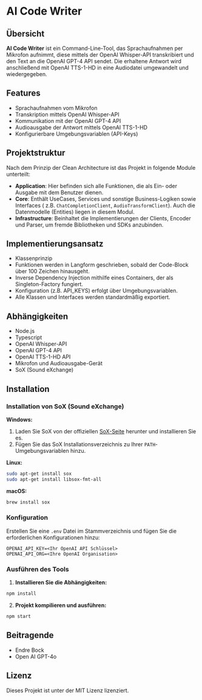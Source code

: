 # AI Code Writer

## Übersicht

**AI Code Writer** ist ein Command-Line-Tool, das Sprachaufnahmen per Mikrofon aufnimmt, diese mittels der OpenAI
Whisper-API transkribiert und den Text an die OpenAI GPT-4 API sendet. Die erhaltene Antwort wird anschließend mit
OpenAI TTS-1-HD in eine Audiodatei umgewandelt und wiedergegeben.

## Features

- Sprachaufnahmen vom Mikrofon
- Transkription mittels OpenAI Whisper-API
- Kommunikation mit der OpenAI GPT-4 API
- Audioausgabe der Antwort mittels OpenAI TTS-1-HD
- Konfigurierbare Umgebungsvariablen (API-Keys)

## Projektstruktur

Nach dem Prinzip der Clean Architecture ist das Projekt in folgende Module unterteilt:

- **Application**: Hier befinden sich alle Funktionen, die als Ein- oder Ausgabe mit dem Benutzer dienen.
- **Core**: Enthält UseCases, Services und sonstige Business-Logiken sowie Interfaces (
  z.B. `ChatCompletionClient`, `AudioTransformClient`). Auch die Datenmodelle (Entities) liegen in diesem Modul.
- **Infrastructure**: Beinhaltet die Implementierungen der Clients, Encoder und Parser, um fremde Bibliotheken und SDKs
  anzubinden.

## Implementierungsansatz

- Klassenprinzip
- Funktionen werden in Langform geschrieben, sobald der Code-Block über 100 Zeichen hinausgeht.
- Inverse Dependency Injection mithilfe eines Containers, der als Singleton-Factory fungiert.
- Konfiguration (z.B. API_KEYS) erfolgt über Umgebungsvariablen.
- Alle Klassen und Interfaces werden standardmäßig exportiert.

## Abhängigkeiten

- Node.js
- Typescript
- OpenAI Whisper-API
- OpenAI GPT-4 API
- OpenAI TTS-1-HD API
- Mikrofon und Audioausgabe-Gerät
- SoX (Sound eXchange)

## Installation

### Installation von SoX (Sound eXchange)

**Windows:**

1. Laden Sie SoX von der offiziellen [SoX-Seite](http://sox.sourceforge.net/) herunter und installieren Sie es.
2. Fügen Sie das SoX Installationsverzeichnis zu Ihrer `PATH`-Umgebungsvariablen hinzu.

**Linux:**

```sh
sudo apt-get install sox
sudo apt-get install libsox-fmt-all
```

**macOS:**

```sh
brew install sox
```

### Konfiguration

Erstellen Sie eine `.env` Datei im Stammverzeichnis und fügen Sie die erforderlichen Konfigurationen hinzu:

```
OPENAI_API_KEY=<Ihr OpenAI API Schlüssel>
OPENAI_API_ORG=<Ihre OpenAI Organisation>
```

### Ausführen des Tools

1. **Installieren Sie die Abhängigkeiten:**

```sh
npm install
```

2. **Projekt kompilieren und ausführen:**

```sh
npm start
```

## Beitragende

- Endre Bock
- Open AI GPT-4o

## Lizenz

Dieses Projekt ist unter der MIT Lizenz lizenziert.
